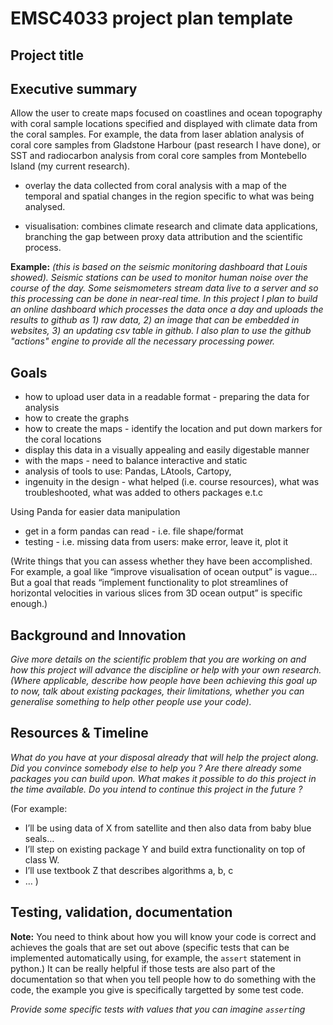 # EMSC4033 project plan template

## Project title

## Executive summary

Allow the user to create maps focused on coastlines and ocean topography with coral sample locations specified and displayed with climate data from the coral samples. For example, the data from laser ablation analysis of coral core samples from Gladstone Harbour (past research I have done), or SST and radiocarbon analysis from coral core samples from Montebello Island (my current research).
- overlay the data collected from coral analysis with a map of the temporal and spatial changes in the region specific to what was being analysed.

- visualisation: combines climate research and climate data applications, branching the gap between proxy data attribution and the scientific process.


**Example:** _(this is based on the seismic monitoring dashboard that Louis showed). Seismic stations can be used to monitor human noise over the course of the day. Some seismometers stream data live to a server and so this processing can be done in near-real time. In this project I plan to build an online dashboard which processes the data once a day and uploads the results to github as 1) raw data, 2) an image that can be embedded in websites, 3) an updating csv table in github. I also plan to use the github "actions" engine to provide all the necessary processing power._

## Goals

- how to upload user data in a readable format - preparing the data for analysis
- how to create the graphs
- how to create the maps - identify the location and put down markers for the coral locations
- display this data in a visually appealing and easily digestable manner
- with the maps - need to balance interactive and static
- analysis of tools to use: Pandas, LAtools, Cartopy, 
- ingenuity in the design - what helped (i.e. course resources), what was troubleshooted, what was added to others packages e.t.c

Using Panda for easier data manipulation
- get in a form pandas can read - i.e. file shape/format
- testing - i.e. missing data from users: make error, leave it, plot it

(Write things that you can assess whether they have been accomplished. For example, a goal like “improve visualisation of ocean output” is vague... But a goal that reads “implement functionality to plot streamlines of horizontal velocities in various slices from 3D ocean output” is specific enough.)

## Background and Innovation  

_Give more details on the scientific problem that you are working on and how this project will advance the discipline or help with your own research.
(Where applicable, describe how people have been achieving this goal up to now, talk about existing packages, their limitations, whether you can generalise something to help other people use your code)._

## Resources & Timeline

_What do you have at your disposal already that will help the project along. Did you convince somebody else to help you ? Are there already some packages you can build upon. What makes it possible to do this project in the time available. Do you intend to continue this project in the future ?_

(For example:
  - I’ll be using data of X from satellite and then also data from baby blue seals…
  - I’ll step on existing package Y and build extra functionality on top of class W.
  - I’ll use textbook Z that describes algorithms a, b, c
  - …
)

## Testing, validation, documentation

**Note:** You need to think about how you will know your code is correct and achieves the goals that are set out above (specific tests that can be implemented automatically using, for example, the `assert` statement in python.)  It can be really helpful if those tests are also part of the documentation so that when you tell people how to do something with the code, the example you give is specifically targetted by some test code.

_Provide some specific tests with values that you can imagine `assert`ing_
